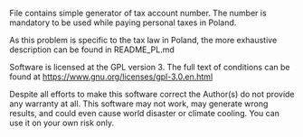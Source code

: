 File contains simple generator of tax account number. The number
is mandatory to be used while paying personal taxes in Poland.

As this problem is specific to the tax law in Poland, the more exhaustive
description can be found in README_PL.md

Software is licensed at the GPL version 3. The full text of conditions
can be found at https://www.gnu.org/licenses/gpl-3.0.en.html

Despite all efforts to make this software correct the Author(s) do not
provide any warranty at all. This software may not work, may generate
wrong results, and could even cause world disaster or climate
cooling. You can use it on your own risk only.

